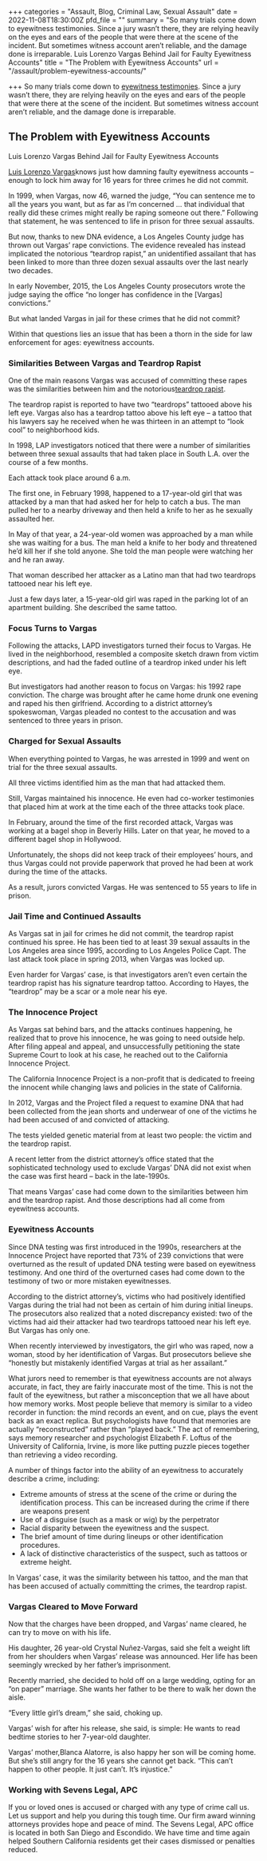 +++
categories = "Assault, Blog, Criminal Law, Sexual Assault"
date = 2022-11-08T18:30:00Z
pfd_file = ""
summary = "So many trials come down to eyewitness testimonies. Since a jury wasn’t there, they are relying heavily on the eyes and ears of the people that were there at the scene of the incident. But sometimes witness account aren’t reliable, and the damage done is irreparable. Luis Lorenzo Vargas Behind Jail for Faulty Eyewitness Accounts"
title = "The Problem with Eyewitness Accounts"
url = "/assault/problem-eyewitness-accounts/"

+++
So many trials come down to [eyewitness testimonies](https://www.sevenslegal.com/). Since a jury wasn’t there, they are relying heavily on the eyes and ears of the people that were there at the scene of the incident. But sometimes witness account aren’t reliable, and the damage done is irreparable.

## The Problem with Eyewitness Accounts

Luis Lorenzo Vargas Behind Jail for Faulty Eyewitness Accounts

[Luis Lorenzo Vargas](https://www.sevenslegal.com/)knows just how damning faulty eyewitness accounts – enough to lock him away for 16 years for three crimes he did not commit.

In 1999, when Vargas, now 46, warned the judge, “You can sentence me to all the years you want, but as far as I’m concerned … that individual that really did these crimes might really be raping someone out there.” Following that statement, he was sentenced to life in prison for three sexual assaults.

But now, thanks to new DNA evidence, a Los Angeles County judge has thrown out Vargas’ rape convictions. The evidence revealed has instead implicated the notorious “teardrop rapist,” an unidentified assailant that has been linked to more than three dozen sexual assaults over the last nearly two decades.

In early November, 2015, the Los Angeles County prosecutors wrote the judge saying the office “no longer has confidence in the \[Vargas\] convictions.”

But what landed Vargas in jail for these crimes that he did not commit?

Within that questions lies an issue that has been a thorn in the side for law enforcement for ages: eyewitness accounts.

### Similarities Between Vargas and Teardrop Rapist

One of the main reasons Vargas was accused of committing these rapes was the similarities between him and the notorious[teardrop rapist](https://www.sevenslegal.com/).

The teardrop rapist is reported to have two “teardrops” tattooed above his left eye. Vargas also has a teardrop tattoo above his left eye – a tattoo that his lawyers say he received when he was thirteen in an attempt to “look cool” to neighborhood kids.

In 1998, LAP investigators noticed that there were a number of similarities between three sexual assaults that had taken place in South L.A. over the course of a few months.

Each attack took place around 6 a.m.

The first one, in February 1998, happened to a 17-year-old girl that was attacked by a man that had asked her for help to catch a bus. The man pulled her to a nearby driveway and then held a knife to her as he sexually assaulted her.

In May of that year, a 24-year-old women was approached by a man while she was waiting for a bus. The man held a knife to her body and threatened he’d kill her if she told anyone. She told the man people were watching her and he ran away.

That woman described her attacker as a Latino man that had two teardrops tattooed near his left eye.

Just a few days later, a 15-year-old girl was raped in the parking lot of an apartment building. She described the same tattoo.

### Focus Turns to Vargas

Following the attacks, LAPD investigators turned their focus to Vargas. He lived in the neighborhood, resembled a composite sketch drawn from victim descriptions, and had the faded outline of a teardrop inked under his left eye.

But investigators had another reason to focus on Vargas: his 1992 rape conviction. The charge was brought after he came home drunk one evening and raped his then girlfriend. According to a district attorney’s spokeswoman, Vargas pleaded no contest to the accusation and was sentenced to three years in prison.

### Charged for Sexual Assaults

When everything pointed to Vargas, he was arrested in 1999 and went on trial for the three sexual assaults.

All three victims identified him as the man that had attacked them.

Still, Vargas maintained his innocence. He even had co-worker testimonies that placed him at work at the time each of the three attacks took place.

In February, around the time of the first recorded attack, Vargas was working at a bagel shop in Beverly Hills. Later on that year, he moved to a different bagel shop in Hollywood.

Unfortunately, the shops did not keep track of their employees’ hours, and thus Vargas could not provide paperwork that proved he had been at work during the time of the attacks.

As a result, jurors convicted Vargas. He was sentenced to 55 years to life in prison.

### Jail Time and Continued Assaults

As Vargas sat in jail for crimes he did not commit, the teardrop rapist continued his spree. He has been tied to at least 39 sexual assaults in the Los Angeles area since 1995, according to Los Angeles Police Capt. The last attack took place in spring 2013, when Vargas was locked up.

Even harder for Vargas’ case, is that investigators aren’t even certain the teardrop rapist has his signature teardrop tattoo. According to Hayes, the “teardrop” may be a scar or a mole near his eye.

### The Innocence Project

As Vargas sat behind bars, and the attacks continues happening, he realized that to prove his innocence, he was going to need outside help. After filing appeal and appeal, and unsuccessfully petitioning the state Supreme Court to look at his case, he reached out to the California Innocence Project.

The California Innocence Project is a non-profit that is dedicated to freeing the innocent while changing laws and policies in the state of California.

In 2012, Vargas and the Project filed a request to examine DNA that had been collected from the jean shorts and underwear of one of the victims he had been accused of and convicted of attacking.

The tests yielded genetic material from at least two people: the victim and the teardrop rapist.

A recent letter from the district attorney’s office stated that the sophisticated technology used to exclude Vargas’ DNA did not exist when the case was first heard – back in the late-1990s.

That means Vargas’ case had come down to the similarities between him and the teardrop rapist. And those descriptions had all come from eyewitness accounts.

### Eyewitness Accounts

Since DNA testing was first introduced in the 1990s, researchers at the Innocence Project have reported that 73% of 239 convictions that were overturned as the result of updated DNA testing were based on eyewitness testimony. And one third of the overturned cases had come down to the testimony of two or more mistaken eyewitnesses.

According to the district attorney’s, victims who had positively identified Vargas during the trial had not been as certain of him during initial lineups. The prosecutors also realized that a noted discrepancy existed: two of the victims had aid their attacker had two teardrops tattooed near his left eye. But Vargas has only one.

When recently interviewed by investigators, the girl who was raped, now a woman, stood by her identification of Vargas. But prosecutors believe she “honestly but mistakenly identified Vargas at trial as her assailant.”

What jurors need to remember is that eyewitness accounts are not always accurate, in fact, they are fairly inaccurate most of the time. This is not the fault of the eyewitness, but rather a misconception that we all have about how memory works. Most people believe that memory is similar to a video recorder in function: the mind records an event, and on cue, plays the event back as an exact replica. But psychologists have found that memories are actually “reconstructed” rather than “played back.” The act of remembering, says memory researcher and psychologist Elizabeth F. Loftus of the University of California, Irvine, is more like putting puzzle pieces together than retrieving a video recording.

A number of things factor into the ability of an eyewitness to accurately describe a crime, including:

* Extreme amounts of stress at the scene of the crime or during the identification process. This can be increased during the crime if there are weapons present
* Use of a disguise (such as a mask or wig) by the perpetrator
* Racial disparity between the eyewitness and the suspect.
* The brief amount of time during lineups or other identification procedures.
* A lack of distinctive characteristics of the suspect, such as tattoos or extreme height.

In Vargas’ case, it was the similarity between his tattoo, and the man that has been accused of actually committing the crimes, the teardrop rapist.

### Vargas Cleared to Move Forward

Now that the charges have been dropped, and Vargas’ name cleared, he can try to move on with his life.

His daughter, 26 year-old Crystal Nuñez-Vargas, said she felt a weight lift from her shoulders when Vargas’ release was announced. Her life has been seemingly wrecked by her father’s imprisonment.

Recently married, she decided to hold off on a large wedding, opting for an “on paper” marriage. She wants her father to be there to walk her down the aisle.

“Every little girl’s dream,” she said, choking up.

Vargas’ wish for after his release, she said, is simple: He wants to read bedtime stories to her 7-year-old daughter.

Vargas’ mother,Blanca Alatorre, is also happy her son will be coming home. But she’s still angry for the 16 years she cannot get back. “This can’t happen to other people. It just can’t. It’s injustice.”

### Working with Sevens Legal, APC

If you or loved ones is accused or charged with any type of crime call us. Let us support and help you during this tough time. Our firm award winning attorneys provides hope and peace of mind. The Sevens Legal, APC office is located in both San Diego and Escondido. We have time and time again helped Southern California residents get their cases dismissed or penalties reduced.